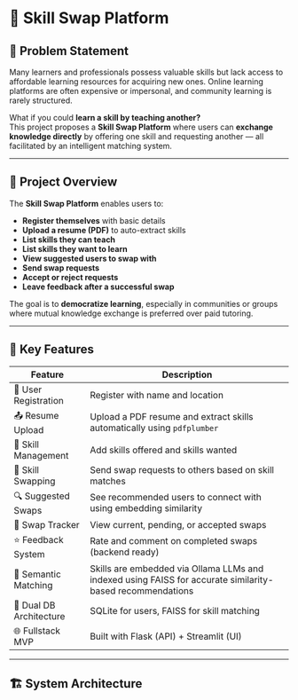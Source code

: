 # 🔁 Skill Swap Platform

## 🧠 Problem Statement

Many learners and professionals possess valuable skills but lack access to affordable learning resources for acquiring new ones. Online learning platforms are often expensive or impersonal, and community learning is rarely structured. 

What if you could **learn a skill by teaching another?**  
This project proposes a **Skill Swap Platform** where users can **exchange knowledge directly** by offering one skill and requesting another — all facilitated by an intelligent matching system.

---

## 🚀 Project Overview

The **Skill Swap Platform** enables users to:
- **Register themselves** with basic details
- **Upload a resume (PDF)** to auto-extract skills
- **List skills they can teach**
- **List skills they want to learn**
- **View suggested users to swap with**
- **Send swap requests**
- **Accept or reject requests**
- **Leave feedback after a successful swap**

The goal is to **democratize learning**, especially in communities or groups where mutual knowledge exchange is preferred over paid tutoring.

---

## 🎯 Key Features

| Feature                             | Description |
|-------------------------------------|-------------|
| 📝 User Registration                | Register with name and location |
| 📤 Resume Upload                    | Upload a PDF resume and extract skills automatically using `pdfplumber` |
| 💼 Skill Management                 | Add skills offered and skills wanted |
| 🤝 Skill Swapping                  | Send swap requests to others based on skill matches |
| 🔍 Suggested Swaps                  | See recommended users to connect with using embedding similarity |
| 📜 Swap Tracker                     | View current, pending, or accepted swaps |
| ⭐ Feedback System                  | Rate and comment on completed swaps (backend ready) |
| 🧠 Semantic Matching                | Skills are embedded via Ollama LLMs and indexed using FAISS for accurate similarity-based recommendations |
| 🔀 Dual DB Architecture             | SQLite for users, FAISS for skill matching |
| 🌐 Fullstack MVP                    | Built with Flask (API) + Streamlit (UI) |

---

## 🏗️ System Architecture

